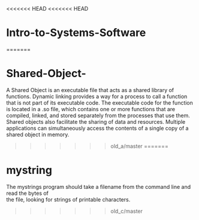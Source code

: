 <<<<<<< HEAD
<<<<<<< HEAD
# Intro-to-Systems-Software
=======
# Shared-Object-

A Shared Object is an executable file that acts as a shared library of functions. Dynamic linking provides a way for a process to call a function that is not part of its executable code. The executable code for the function is located in a .so file, which contains one or more functions that are compiled, linked, and stored separately from the processes that use them. Shared objects also facilitate the sharing of data and resources. Multiple applications can simultaneously access the contents of a single copy of a shared object in memory.
>>>>>>> old_a/master
=======
# mystring

The	mystrings program	should	take	a	 filename	 from	the	command line	and	read	the	bytes	of	
the	file,	looking	for	strings	of	printable	characters.	
>>>>>>> old_c/master
